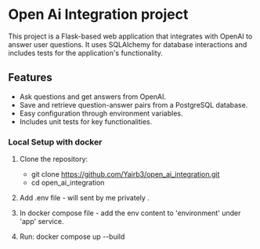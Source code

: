# Open Ai Integration project

This project is a Flask-based web application that integrates with OpenAI to answer user questions. It uses SQLAlchemy for database interactions and includes tests for the application's functionality.

## Features

- Ask questions and get answers from OpenAI.
- Save and retrieve question-answer pairs from a PostgreSQL database.
- Easy configuration through environment variables.
- Includes unit tests for key functionalities.

### Local Setup with docker

1. Clone the repository:
   - git clone https://github.com/Yairb3/open_ai_integration.git
   - cd open_ai_integration

2. Add .env file - will sent by me privately .
3. In docker compose file - add the env content to 'environment' under 'app' service.
4. Run:  docker compose up --build

